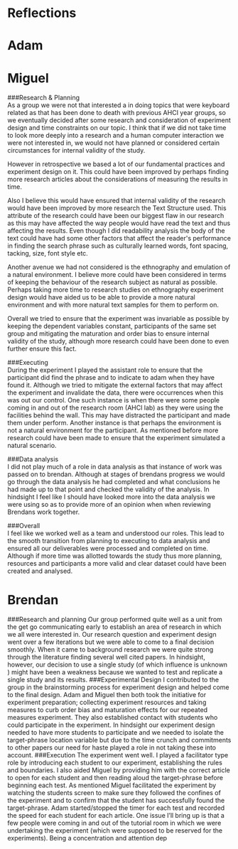 # Reflections
    
# Adam  


# Miguel  
###Research & Planning  
As a group we were not that interested a in doing topics that were keyboard related as that has been done to death with previous AHCI year groups, so we eventually decided after some research and consideration of experiment design and time constraints on our topic. I think that if we did not take time to look more deeply into a research and a human computer interaction we were not interested in, we would not have planned or considered certain circumstances for internal validity of the study.  

However in retrospective we based a lot of our fundamental practices and experiment design on it. This could have been improved by perhaps finding more research articles about the considerations of measuring the results in time.  

Also I believe this would have ensured that internal validity of the research would have been improved by more research the Text Structure used. This attribute of  the research could have been our biggest flaw in our research as this may have affected the way people would have read the text and thus affecting the results. Even though I did readability analysis the body of the text could have had some other factors that affect the reader's performance in finding the search phrase such as culturally learned words, font spacing, tacking, size, font style etc.  

Another avenue we had not considered is the ethnography and emulation of a natural environment. I believe more could have been considered in terms of keeping the behaviour of the research subject as natural as possible. Perhaps taking more time to research studies on ethnography experiment design would have aided us to be able to provide a more natural environment and with more natural text samples for them to perform on.  

Overall we tried to ensure that the experiment was invariable as possible by keeping the dependent variables constant, participants of the same set group and mitigating the maturation and order bias to ensure internal validity of the study, although more research could have been done to even further ensure this fact.  

###Executing  
During the experiment I played the assistant role to ensure that the participant did find the phrase and to indicate to adam when they have found it. Although we tried to mitigate the external factors that may affect the experiment and invalidate the data, there were occurrences when this was out our control. One such instance is when there were some people coming in and out of the research room (AHCI lab) as they were using the facilities behind the wall. This may have distracted the participant and made them under perform. Another instance is that perhaps the environment is not a natural environment for the participant. As mentioned before more research could have been made to ensure that the experiment simulated a natural scenario.  

###Data analysis  
I did not play much of a role in data analysis as that instance of work was passed on to brendan. Although at stages of brendans progress we would go through the data analysis he had completed and what conclusions he had made up to that point and checked the validity of the analysis. In hindsight I feel like I should have looked more into the data analysis we were using so as to provide more of an opinion when when reviewing Brendans work together.  

###Overall  
I feel like we worked well as a team and understood our roles. This lead to the smooth transition from planning to executing to data analysis and ensured all our deliverables were processed and completed on time. Although if more time was allotted towards the study thus more planning, resources and participants a more valid and clear dataset could have been created and analysed.  

# Brendan
###Research and planning
Our group performed quite well as a unit from the get go communicating early to establish an area of research in which we all were interested in. Our research question and experiment design went over a few iterations but we were able to come to a final decision smoothly. When it came to background research we were quite strong through the literature finding several well cited papers. In hindsight, however, our decision to use a single study (of which influence is unknown ) might have been a weakness because we wanted to test and replicate a single study and its results. 
###Experimental Design
I contributed to the group in the brainstorming process for experiment design and helped come to the final design. Adam and Miguel then both took the initiative for experiment preparation; collecting experiment resources and taking measures to curb order bias and maturation effects for our repeated measures experiment. They also established contact with students who could participate in the experiment. In hindsight our experiment design needed to have more students to participate and we needed to isolate the target-phrase location variable but due to the time crunch and commitments to other papers our need for haste played a role in not taking these into account.
###Execution
The experiment went well. I played a facilitator type role by introducing each student to our experiment, establishing the rules and boundaries. I also aided Miguel by providing him with the correct article to open for each student and then reading aloud the target-phrase before beginning each test. As mentioned Miguel facilitated the experiment by watching the students screen to make sure they followed the confines of the experiment and to confirm that the student has successfully found the target-phrase. Adam started/stopped the timer for each test and recorded the speed for each student for each article. One issue I’ll bring up is that a few people were coming in and out of the tutorial room in which we were undertaking the experiment (which were supposed to be reserved for the experiments). Being a concentration and attention dep
